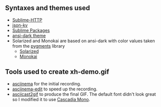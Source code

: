 ## Syntaxes and themes used
- [Sublime-HTTP](https://github.com/samsalisbury/Sublime-HTTP)
- [json-kv](https://github.com/aurule/json-kv)
- [Sublime Packages](https://github.com/sublimehq/Packages/tree/fa6b8629c95041bf262d4c1dab95c456a0530122)
- [ansi-dark theme](https://github.com/sharkdp/bat/blob/master/assets/themes/ansi-dark.tmTheme)
- Solarized and Monokai are based on ansi-dark with color values taken from the [pygments](https://github.com/pygments/pygments) library
  - [Solarized](https://github.com/pygments/pygments/blob/master/pygments/styles/solarized.py)
  - [Monokai](https://github.com/pygments/pygments/blob/master/pygments/styles/monokai.py)

## Tools used to create xh-demo.gif
- [asciinema](https://github.com/asciinema/asciinema) for the initial recording.
- [asciinema-edit](https://github.com/cirocosta/asciinema-edit) to speed up the recording.
- [asciicast2gif](https://github.com/asciinema/asciicast2gif) to produce the final GIF. The
  default font didn't look great so I modified it to use [Cascadia Mono](https://github.com/microsoft/cascadia-code).
